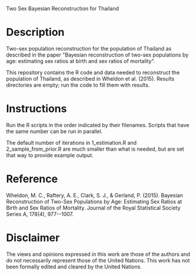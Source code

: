 Two Sex Bayesian Reconstruction for Thailand

# Description #

Two-sex population reconstruction for the population of Thailand as described in the paper "Bayesian reconstruction of two-sex populations by age: estimating sex ratios at birth and sex ratios of mortality".

This repository contains the R code and data needed to reconstruct the population of Thailand, as described in Wheldon et al. (2015). Results directories are empty; run the code to fill them with results. 

# Instructions #

Run the R scripts in the order indicated by their filenames. Scripts that have the same number can be run in parallel. 

The default number of iterations in 1_estimation.R and 2_sample_from_prior.R are much smaller than what is needed, but are set that way to provide example output.  

# Reference #

Wheldon, M. C., Raftery, A. E., Clark, S. J., & Gerland, P. (2015). Bayesian Reconstruction of Two-Sex Populations by Age: Estimating Sex Ratios at Birth and Sex Ratios of Mortality. Journal of the Royal Statistical Society Series A, 178(4), 977--1007.

# Disclaimer #

The views and opinions expressed in this work are those of the authors and do not necessarily represent those of the United Nations. This work has not been formally edited and cleared by the United Nations.
